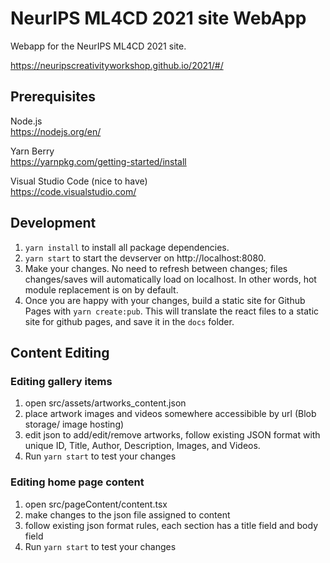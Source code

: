 # NeurIPS ML4CD 2021 site WebApp

Webapp for the NeurIPS ML4CD 2021 site.
  
<https://neuripscreativityworkshop.github.io/2021/#/>

## Prerequisites

Node.js  
<https://nodejs.org/en/>

Yarn Berry  
<https://yarnpkg.com/getting-started/install>

Visual Studio Code (nice to have)  
<https://code.visualstudio.com/>
  
## Development

1. `yarn install` to install all package dependencies.
2. `yarn start` to start the devserver on http://localhost:8080.  
3. Make your changes. No need to refresh between changes; files changes/saves will automatically load on localhost. In other words, hot module replacement is on by default.
4. Once you are happy with your changes, build a static site for Github Pages with `yarn create:pub`. This will translate the react files to a static site for github pages, and save it in the `docs` folder.

## Content Editing

### Editing gallery items

1. open src/assets/artworks_content.json
2. place artwork images and videos somewhere accessibible by url (Blob storage/ image hosting)
3. edit json to add/edit/remove artworks, follow existing JSON format with unique ID, Title, Author, Description, Images, and Videos.
4. Run `yarn start` to test your changes

### Editing home page content

1. open src/pageContent/content.tsx
2. make changes to the json file assigned to content
3. follow existing json format rules, each section has a title field and body field
4. Run `yarn start` to test your changes


